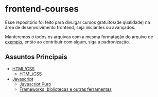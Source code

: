 # frontend-courses
Esse repositório foi feito para divulgar cursos gratuitos(de qualidade) na área de desenvolvimento frontend, seja iniciantes ou avançados.

Manteremos o todos os arquivos com a mesma formatação do arquivo de [exemplo](exemplo.md), então ao contribuir com algum, siga a padronização.

## Assuntos Principais

- [HTML/CSS](html-css)
  - [HTML/CSS](html-css/html-css.md)
- [Javascript](javascript)
  - [Javascript Puro](javascript/javascript.md)
  - [Frameworks, bibliotecas e outras ferramentas](javascript/technologies.md)